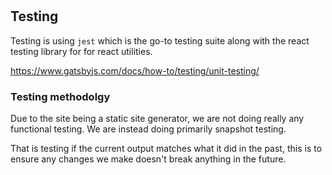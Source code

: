 # 

## Testing
Testing is using `jest` which is the go-to testing suite along with the react testing library for for react utilities.

https://www.gatsbyjs.com/docs/how-to/testing/unit-testing/


### Testing methodolgy
Due to the site being a static site generator, we are not doing really any functional testing. We are instead doing primarily snapshot testing.

That is testing if the current output matches what it did in the past, this is to ensure any changes we make doesn't break anything in the future.